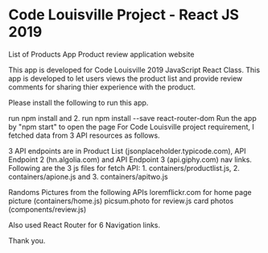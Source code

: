 # Code Louisville Project - React JS 2019

List of Products App
Product review application website

This app is developed for Code Louisville 2019 JavaScript React Class. This app is developed to let users views the product list and provide review comments for sharing thier experience with the product.

Please install the following to run this app.

run npm install and 2. run npm install --save react-router-dom Run the app by "npm start" to open the page
For Code Louisville project requirement, I fetched data from 3 API resources as follows.

3 API endpoints are in Product List (jsonplaceholder.typicode.com), 
API Endpoint 2 (hn.algolia.com) and API Endpoint 3 (api.giphy.com) nav links.
Following are the 3 js files for fetch API: 1. containers/productlist.js, 2. containers/apione.js and 3. containers/apitwo.js

Randoms Pictures from the following APIs
loremflickr.com for home page picture (containers/home.js)
picsum.photo for review.js card photos (components/review.js)

Also used React Router for 6 Navigation links.

Thank you.
